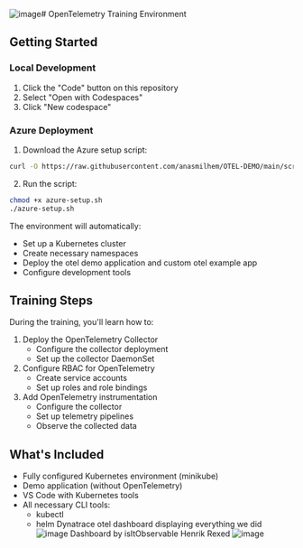 ![image](https://github.com/user-attachments/assets/a7967a02-fc74-45b1-ba39-bc16488ab282)# OpenTelemetry Training Environment

## Getting Started

### Local Development
1. Click the "Code" button on this repository
2. Select "Open with Codespaces"
3. Click "New codespace"

### Azure Deployment
1. Download the Azure setup script:
```bash
curl -O https://raw.githubusercontent.com/anasmilhem/OTEL-DEMO/main/scripts/azure-setup.sh
```
2. Run the script:
```bash
chmod +x azure-setup.sh
./azure-setup.sh
```

The environment will automatically:
- Set up a Kubernetes cluster
- Create necessary namespaces
- Deploy the otel demo application and custom otel example app
- Configure development tools


## Training Steps

During the training, you'll learn how to:
1. Deploy the OpenTelemetry Collector
   - Configure the collector deployment
   - Set up the collector DaemonSet
2. Configure RBAC for OpenTelemetry
   - Create service accounts
   - Set up roles and role bindings
3. Add OpenTelemetry instrumentation
   - Configure the collector
   - Set up telemetry pipelines
   - Observe the collected data

## What's Included

- Fully configured Kubernetes environment (minikube)
- Demo application (without OpenTelemetry)
- VS Code with Kubernetes tools
- All necessary CLI tools:
  - kubectl
  - helm
Dynatrace otel dashboard displaying everything we did
![image](https://github.com/user-attachments/assets/7f278e97-1f4c-44e8-b3a3-4527124ccbbf)
Dashboard by isItObservable Henrik Rexed
![image](https://github.com/user-attachments/assets/99c853b4-d3d5-47fa-9618-bbfcafca0e4d)


    

